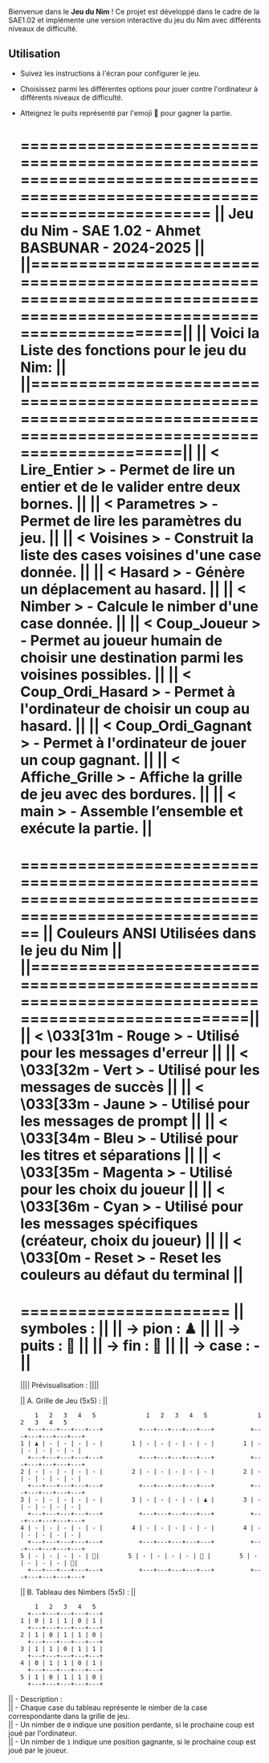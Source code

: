 Bienvenue dans le **Jeu du Nim** ! Ce projet est développé dans le cadre de la SAE1.02 
et implémente une version interactive du jeu du Nim avec différents niveaux de difficulté.

## Utilisation

- Suivez les instructions à l'écran pour configurer le jeu.
- Choisissez parmi les différentes options pour jouer contre l'ordinateur à différents niveaux de difficulté.
- Atteignez le puits représenté par l'emoji 🚩 pour gagner la partie.

  ========================================================================================================================
  ||  Jeu du Nim - SAE 1.02 - Ahmet BASBUNAR - 2024-2025                                                                ||                    
  ||====================================================================================================================||
  || Voici la Liste des fonctions pour le jeu du Nim:                                                                   ||
  ||====================================================================================================================||
  || < Lire_Entier >             - Permet de lire un entier et de le valider entre deux bornes.                         ||
  || < Parametres >              - Permet de lire les paramètres du jeu.                                                ||
  || < Voisines >                - Construit la liste des cases voisines d'une case donnée.                             ||
  || < Hasard >                  - Génère un déplacement au hasard.                                                     ||
  || < Nimber >                  - Calcule le nimber d'une case donnée.                                                 ||
  || < Coup_Joueur >             - Permet au joueur humain de choisir une destination parmi les voisines possibles.     ||
  || < Coup_Ordi_Hasard >        - Permet à l'ordinateur de choisir un coup au hasard.                                  ||
  || < Coup_Ordi_Gagnant >       - Permet à l'ordinateur de jouer un coup gagnant.                                      ||
  || < Affiche_Grille >          - Affiche la grille de jeu avec des bordures.                                          ||
  || < main >                    - Assemble l’ensemble et exécute la partie.                                            ||
  ========================================================================================================================

  ======================================================================================================
  ||  Couleurs ANSI Utilisées dans le jeu du Nim                                                      ||
  ||==================================================================================================||
  || < \033[31m - Rouge >        - Utilisé pour les messages d'erreur                                 ||
  || < \033[32m - Vert >         - Utilisé pour les messages de succès                                ||
  || < \033[33m - Jaune >        - Utilisé pour les messages de prompt                                ||
  || < \033[34m - Bleu >         - Utilisé pour les titres et séparations                             ||
  || < \033[35m - Magenta >      - Utilisé pour les choix du joueur                                   ||
  || < \033[36m - Cyan >         - Utilisé pour les messages spécifiques (créateur, choix du joueur)  ||
  || < \033[0m  - Reset >        - Reset les couleurs au défaut du terminal                           ||
  ======================================================================================================

  ======================
  || symboles :       ||
  ||   -> pion  : ♟   ||
  ||   -> puits : 🚩  ||
  ||   -> fin   : 🔴  ||
  ||   -> case  : -   ||
  ======================
  
  ||||        Prévisualisation :       ||||



  || A. Grille de Jeu (5x5) :            ||

  
          1   2   3   4   5              1   2   3   4   5              1   2   3   4   5
        +---+---+---+---+---+          +---+---+---+---+---+          +---+---+---+---+---+
      1 | ♟ | - | - | - | - |        1 | - | - | - | - | - |        1 | - | - | - | - | - |
        +---+---+---+---+---+          +---+---+---+---+---+          +---+---+---+---+---+
      2 | - | - | - | - | - |        2 | - | - | - | - | - |        2 | - | - | - | - | - |
        +---+---+---+---+---+          +---+---+---+---+---+          +---+---+---+---+---+
      3 | - | - | - | - | - |        3 | - | - | - | - | ♟ |        3 | - | - | - | - | - |
        +---+---+---+---+---+          +---+---+---+---+---+          +---+---+---+---+---+
      4 | - | - | - | - | - |        4 | - | - | - | - | - |        4 | - | - | - | - | - |
        +---+---+---+---+---+          +---+---+---+---+---+          +---+---+---+---+---+
      5 | - | - | - | - | 🚩|        5 | - | - | - | - | 🚩 |        5 | - | - | - | - | 🔴|
        +---+---+---+---+---+          +---+---+---+---+---+          +---+---+---+---+---+

  || B.   Tableau des Nimbers (5x5) :    ||

          1   2   3   4   5
        +---+---+---+---+---+
      1 | 0 | 1 | 1 | 0 | 1 |
        +---+---+---+---+---+
      2 | 1 | 0 | 1 | 1 | 0 |
        +---+---+---+---+---+
      3 | 1 | 1 | 0 | 1 | 1 |
        +---+---+---+---+---+
      4 | 0 | 1 | 1 | 0 | 1 |
        +---+---+---+---+---+
      5 | 1 | 0 | 1 | 1 | 0 |
        +---+---+---+---+---+

||   - Description :                                                                                       
||     - Chaque case du tableau représente le nimber de la case correspondante dans la grille de jeu.      
||     - Un nimber de `0` indique une position perdante, si le prochaine coup est joué par l'ordinateur.   
||     - Un nimber de `1` indique une position gagnante, si le prochaine coup est joué par le joueur.      

